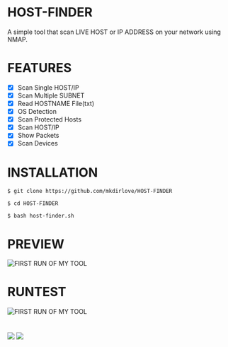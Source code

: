 # HOST-FINDER
A simple tool that scan LIVE HOST or IP ADDRESS on your network using NMAP.
#
# FEATURES
- [x] Scan Single HOST/IP
- [x] Scan Multiple SUBNET
- [x] Read HOSTNAME File(txt) 
- [x] OS Detection
- [x] Scan Protected Hosts
- [x] Scan HOST/IP
- [x] Show Packets
- [x] Scan Devices
#
# INSTALLATION
`$ git clone https://github.com/mkdirlove/HOST-FINDER`

`$ cd HOST-FINDER`

`$ bash host-finder.sh`
#
# PREVIEW
![FIRST RUN OF MY TOOL](https://github.com/mkdirlove/HOST-FINDER/blob/master/1.png)
#
# RUNTEST
![FIRST RUN OF MY TOOL](https://github.com/mkdirlove/HOST-FINDER/blob/master/2.gif)
#
<img src="https://img.shields.io/badge/MADE%20WITH-BASH-yellowgreen">
<img src="https://img.shields.io/github/stars/mkdirlove/HOST-FINDER?style=social">
